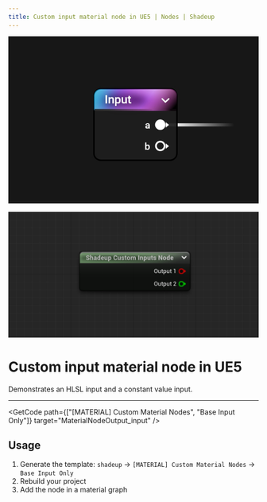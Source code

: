 ```yaml
---
title: Custom input material node in UE5 | Nodes | Shadeup
---
```


<script>
	import GetCode from "@/get-code.svelte";
</script>

![Material graph node](img/nodes/nodes-input.jpg)

![Unreal material expression](img/nodes/nodes-input-shot.png)

<div style="display: none;">

#### Custom input material node

</div>

# Custom input material node in UE5

Demonstrates an HLSL input and a constant value input.

---

<GetCode path={["[MATERIAL] Custom Material Nodes", "Base Input Only"]} target="MaterialNodeOutput_input" />

## Usage

1. Generate the template: `shadeup` -> `[MATERIAL] Custom Material Nodes` -> `Base Input Only`
2. Rebuild your project
3. Add the node in a material graph
